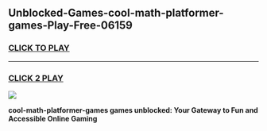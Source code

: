 
## Unblocked-Games-cool-math-platformer-games-Play-Free-06159
<h3>
<a href="https://premium76.site?title=cool-math-platformer-games&ref=23A">CLICK TO PLAY</a></h3>
<hr>

<h3>
<a href="https://premium76.site?title=cool-math-platformer-games&ref=23A">CLICK 2 PLAY</a>
  
</h3>

<a href="https://premium76.site?title=cool-math-platformer-games&ref=23A"><img src="https://clearcache.store/games.png"></a>


**cool-math-platformer-games games unblocked: Your Gateway to Fun and Accessible Online Gaming**
